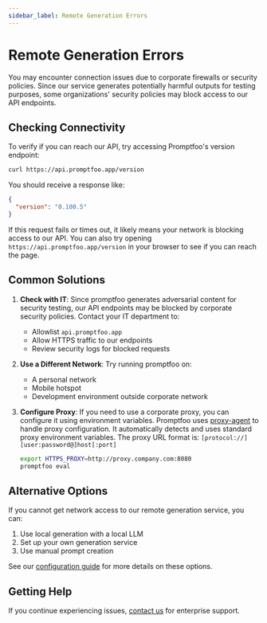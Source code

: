 ```yaml
---
sidebar_label: Remote Generation Errors
---
```


# Remote Generation Errors

You may encounter connection issues due to corporate firewalls or security policies. Since our service generates potentially harmful outputs for testing purposes, some organizations' security policies may block access to our API endpoints.

## Checking Connectivity

To verify if you can reach our API, try accessing Promptfoo's version endpoint:

```bash
curl https://api.promptfoo.app/version
```

You should receive a response like:

```json
{
  "version": "0.100.5"
}
```

If this request fails or times out, it likely means your network is blocking access to our API. You can also try opening `https://api.promptfoo.app/version` in your browser to see if you can reach the page.

## Common Solutions

1. **Check with IT**: Since promptfoo generates adversarial content for security testing, our API endpoints may be blocked by corporate security policies. Contact your IT department to:

   - Allowlist `api.promptfoo.app`
   - Allow HTTPS traffic to our endpoints
   - Review security logs for blocked requests

2. **Use a Different Network**: Try running promptfoo on:

   - A personal network
   - Mobile hotspot
   - Development environment outside corporate network

3. **Configure Proxy**: If you need to use a corporate proxy, you can configure it using environment variables. Promptfoo uses [proxy-agent](https://www.npmjs.com/package/proxy-agent) to handle proxy configuration. It automatically detects and uses standard proxy environment variables. The proxy URL format is: `[protocol://][user:password@]host[:port]`

   ```bash
   export HTTPS_PROXY=http://proxy.company.com:8080
   promptfoo eval
   ```

## Alternative Options

If you cannot get network access to our remote generation service, you can:

1. Use local generation with a local LLM
2. Set up your own generation service
3. Use manual prompt creation

See our [configuration guide](/docs/configuration/guide/) for more details on these options.

## Getting Help

If you continue experiencing issues, [contact us](/contact/) for enterprise support.
